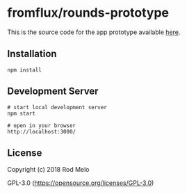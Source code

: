 # fromflux/rounds-prototype

This is the source code for the app prototype available [here](https://rounds-prototype.herokuapp.com/).

## Installation

```
npm install
```

## Development Server
```
# start local development server
npm start

# open in your browser
http://localhost:3000/
```

## License

Copyright (c) 2018 Rod Melo

GPL-3.0 (https://opensource.org/licenses/GPL-3.0)
